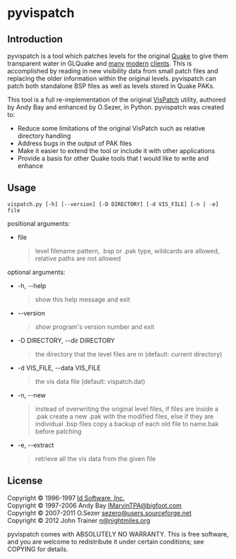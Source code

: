 # pyvispatch

## Introduction

pyvispatch is a tool which patches levels for the original
[Quake](https://en.wikipedia.org/wiki/Quake_(video_game)) to give them
transparent water in GLQuake and [many](http://ezquake.sourceforge.net/)
[modern](http://quakeone.com/proquake/) [clients](http://icculus.org/twilight/darkplaces/). This is accomplished by
reading in new visibility data from small patch files and replacing the older
information within the original levels. pyvispatch can patch both standalone BSP files as well as levels stored in Quake PAKs.

This tool is a full re-implementation of the original
[VisPatch](http://vispatch.sourceforge.net/) utility, authored by Andy Bay and
enhanced by O.Sezer, in Python. pyvispatch was created to:
* Reduce some limitations of the original VisPatch such as relative directory handling
* Address bugs in the output of PAK files
* Make it easier to extend the tool or include it with other applications
* Provide a basis for other Quake tools that I would like to write and enhance

## Usage

`vispatch.py [-h] [--version] [-D DIRECTORY] [-d VIS_FILE] [-n | -e] file`

positional arguments:

*	file

	> level filename pattern, .bsp or .pak type, wildcards
	> are allowed, relative paths are not allowed

optional arguments:

*	-h, --help

	> show this help message and exit
	
*	--version

	> show program's version number and exit
	
*	-D DIRECTORY, --dir DIRECTORY

	> the directory that the level files are in (default: current directory)
	
*	-d VIS_FILE, --data VIS_FILE

	> the vis data file (default: vispatch.dat)
	
*	-n, --new

	> instead of overwriting the original level files, if files are inside a
	> .pak create a new .pak with the modified files, else if they are
	> individual .bsp files copy a backup of each old file to name.bak before
	> patching
	
*	-e, --extract

	> retrieve all the vis data from the given file

## License

Copyright &copy; 1996-1997 [Id Software, Inc.](http://www.idsoftware.com/)  
Copyright &copy; 1997-2006 Andy Bay <IMarvinTPA@bigfoot.com>  
Copyright &copy; 2007-2011 O.Sezer <sezero@users.sourceforge.net>  
Copyright &copy; 2012 John Trainer <n@nightmiles.org>

pyvispatch comes with ABSOLUTELY NO WARRANTY. This is free software, and you
are welcome to redistribute it under certain conditions; see COPYING for
details.